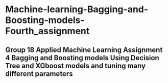 # Machine-learning-Bagging-and-Boosting-models-Fourth_assignment

## Group 18 Applied Machine Learning Assignment 4 Bagging and Boosting models Using Decision Tree and XGboost models and tuning many different parameters
